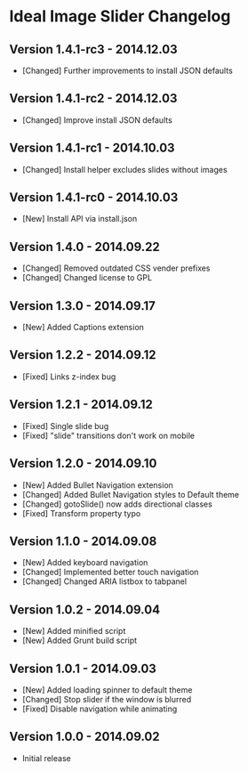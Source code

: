 # Ideal Image Slider Changelog

Version 1.4.1-rc3 - 2014.12.03
------------------------------
 * [Changed] Further improvements to install JSON defaults

Version 1.4.1-rc2 - 2014.12.03
------------------------------
 * [Changed] Improve install JSON defaults

Version 1.4.1-rc1 - 2014.10.03
------------------------------
 * [Changed] Install helper excludes slides without images

Version 1.4.1-rc0 - 2014.10.03
------------------------------
 * [New] Install API via install.json

Version 1.4.0 - 2014.09.22
--------------------------
 * [Changed] Removed outdated CSS vender prefixes
 * [Changed] Changed license to GPL

Version 1.3.0 - 2014.09.17
--------------------------
 * [New] Added Captions extension

Version 1.2.2 - 2014.09.12
--------------------------
 * [Fixed] Links z-index bug

Version 1.2.1 - 2014.09.12
--------------------------
 * [Fixed] Single slide bug
 * [Fixed] "slide" transitions don't work on mobile

Version 1.2.0 - 2014.09.10
--------------------------
 * [New] Added Bullet Navigation extension
 * [Changed] Added Bullet Navigation styles to Default theme
 * [Changed] gotoSlide() now adds directional classes
 * [Fixed] Transform property typo

Version 1.1.0 - 2014.09.08
--------------------------
 * [New] Added keyboard navigation
 * [Changed] Implemented better touch navigation
 * [Changed] Changed ARIA listbox to tabpanel

Version 1.0.2 - 2014.09.04
--------------------------
 * [New] Added minified script
 * [New] Added Grunt build script

Version 1.0.1 - 2014.09.03
--------------------------
 * [New] Added loading spinner to default theme
 * [Changed] Stop slider if the window is blurred
 * [Fixed] Disable navigation while animating

Version 1.0.0 - 2014.09.02
--------------------------
 * Initial release
